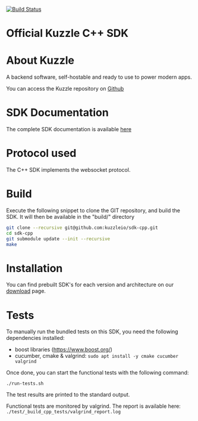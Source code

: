 [![Build Status](https://travis-ci.org/kuzzleio/sdk-cpp.svg?branch=master)](https://travis-ci.org/kuzzleio/sdk-cpp)

Official Kuzzle C++ SDK
======

# About Kuzzle

A backend software, self-hostable and ready to use to power modern apps.

You can access the Kuzzle repository on [Github](https://github.com/kuzzleio/kuzzle)

# SDK Documentation

The complete SDK documentation is available [here](https://docs-v2.kuzzle.io/sdk-reference)

# Protocol used

The C++ SDK implements the websocket protocol.

# Build

Execute the following snippet to clone the GIT repository, and build the SDK. It will then be available in the "build/" directory

```sh
git clone --recursive git@github.com:kuzzleio/sdk-cpp.git
cd sdk-cpp
git submodule update --init --recursive
make
```

# Installation

You can find prebuilt SDK's for each version and architecture on our [download](https://dl.kuzzle.io/sdk/cpp/) page.

# Tests

To manually run the bundled tests on this SDK, you need the following dependencies installed:

- boost libraries (https://www.boost.org/)
- cucumber, cmake & valgrind: `sudo apt install -y cmake cucumber valgrind`

Once done, you can start the functional tests with the following command:

```
./run-tests.sh
```

The test results are printed to the standard output.

Functional tests are monitored by valgrind. The report is available here: `./test/_build_cpp_tests/valgrind_report.log`
